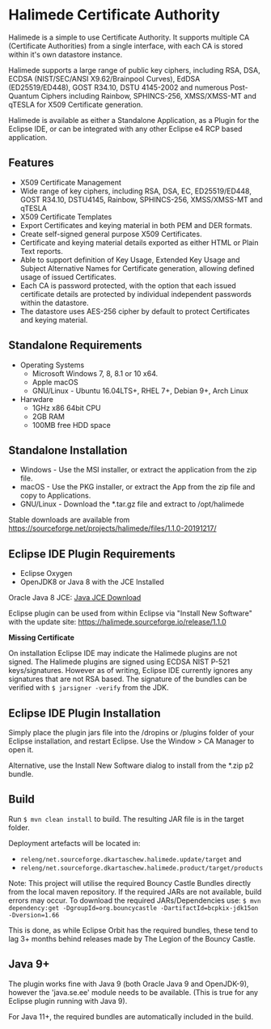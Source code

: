 
# Halimede Certificate Authority

Halimede is a simple to use Certificate Authority. It supports multiple CA (Certificate Authorities)
from a single interface, with each CA is stored within it's own datastore instance.

Halimede supports a large range of public key ciphers, including RSA, DSA, ECDSA (NIST/SEC/ANSI 
X9.62/Brainpool Curves), EdDSA (ED25519/ED448), GOST R34.10, DSTU 4145-2002 and numerous Post-Quantum 
Ciphers including Rainbow, SPHINCS-256, XMSS/XMSS-MT and qTESLA for X509 Certificate generation.

Halimede is available as either a Standalone Application, as a Plugin for the Eclipse IDE, or 
can be integrated with any other Eclipse e4 RCP based application.

## Features

* X509 Certificate Management
* Wide range of key ciphers, including RSA, DSA, EC, ED25519/ED448, GOST R34.10, DSTU4145, Rainbow, SPHINCS-256, XMSS/XMSS-MT and qTESLA
* X509 Certificate Templates
* Export Certificates and keying material in both PEM and DER formats.
* Create self-signed general purpose X509 Certificates.
* Certificate and keying material details exported as either HTML or Plain Text reports.
* Able to support definition of Key Usage, Extended Key Usage and Subject Alternative Names for Certificate generation, allowing defined usage of issued Certificates.
* Each CA is password protected, with the option that each issued certificate details are protected by individual independent passwords within the datastore.
* The datastore uses AES-256 cipher by default to protect Certificates and keying material.

## Standalone Requirements

* Operating Systems
    * Microsoft Windows 7, 8, 8.1 or 10 x64.
    * Apple macOS
    * GNU/Linux - Ubuntu 16.04LTS+, RHEL 7+, Debian 9+, Arch Linux
* Harwdare
    * 1GHz x86 64bit CPU
    * 2GB RAM
    * 100MB free HDD space

## Standalone Installation

* Windows - Use the MSI installer, or extract the application from the zip file.
* macOS - Use the PKG installer, or extract the App from the zip file and copy to Applications.
* GNU/Linux - Download the *.tar.gz file and extract to /opt/halimede

Stable downloads are available from <https://sourceforge.net/projects/halimede/files/1.1.0-20191217/>


## Eclipse IDE Plugin Requirements

* Eclipse Oxygen
* OpenJDK8 or Java 8 with the JCE Installed

Oracle Java 8 JCE: [Java JCE Download](http://www.oracle.com/technetwork/java/javase/downloads/jce8-download-2133166.html)

Eclipse plugin can be used from within Eclipse via "Install New Software" with
the update site: <https://halimede.sourceforge.io/release/1.1.0>

**Missing Certificate**

On installation Eclipse IDE may indicate the Halimede plugins are not signed.
The Halimede plugins are signed using ECDSA NIST P-521 keys/signatures. 
However as of writing, Eclipse IDE currently ignores any signatures that are
not RSA based. The signature of the bundles can be verified with 
`$ jarsigner -verify` from the JDK.

## Eclipse IDE Plugin Installation

Simply place the plugin jars file into the /dropins or /plugins folder of your Eclipse 
installation, and restart Eclipse. Use the Window > CA Manager to open it.

Alternative, use the Install New Software dialog to install from the *.zip p2 bundle.

## Build

Run `$ mvn clean install` to build. The resulting JAR file is in the target folder.

Deployment artefacts will be located in: 

* `releng/net.sourceforge.dkartaschew.halimede.update/target` and 
* `releng/net.sourceforge.dkartaschew.halimede.product/target/products`

Note: This project will utilise the required Bouncy Castle Bundles directly 
from the local maven repository. If the required JARs are not available, build
errors may occur. To download the required JARs/Dependencies use:
`$ mvn dependency:get -DgroupId=org.bouncycastle -DartifactId=bcpkix-jdk15on -Dversion=1.66`

This is done, as while Eclipse Orbit has the required bundles, these tend to lag 3+ months behind releases made by The Legion of the Bouncy Castle.

## Java 9+

The plugin works fine with Java 9 (both Oracle Java 9 and OpenJDK-9), however the 
'java.se.ee' module needs to be available. (This is true for any Eclipse plugin running with Java 9). 

For Java 11+, the required bundles are automatically included in the build.
